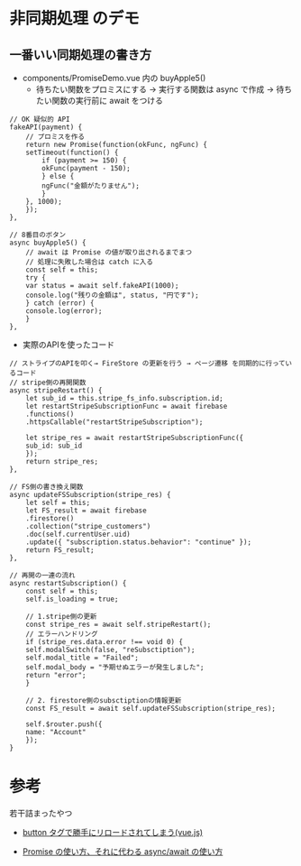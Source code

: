 # 非同期処理 のデモ
## 一番いい同期処理の書き方
- components/PromiseDemo.vue 内の buyApple5()
    - 待ちたい関数をプロミスにする → 実行する関数は async で作成 → 待ちたい関数の実行前に await をつける
```
// OK 疑似的 API
fakeAPI(payment) {
    // プロミスを作る
    return new Promise(function(okFunc, ngFunc) {
    setTimeout(function() {
        if (payment >= 150) {
        okFunc(payment - 150);
        } else {
        ngFunc("金額がたりません");
        }
    }, 1000);
    });
},

// 8番目のボタン
async buyApple5() {
    // await は Promise の値が取り出されるまでまつ
    // 処理に失敗した場合は catch に入る
    const self = this;
    try {
    var status = await self.fakeAPI(1000);
    console.log("残りの金額は", status, "円です");
    } catch (error) {
    console.log(error);
    }
},
```

- 実際のAPIを使ったコード
```
// ストライプのAPIを叩く→ FireStore の更新を行う → ページ遷移 を同期的に行っているコード
// stripe側の再開関数
async stripeRestart() {
    let sub_id = this.stripe_fs_info.subscription.id;
    let restartStripeSubscriptionFunc = await firebase
    .functions()
    .httpsCallable("restartStripeSubscription");

    let stripe_res = await restartStripeSubscriptionFunc({
    sub_id: sub_id
    });
    return stripe_res;
},

// FS側の書き換え関数
async updateFSSubscription(stripe_res) {
    let self = this;
    let FS_result = await firebase
    .firestore()
    .collection("stripe_customers")
    .doc(self.currentUser.uid)
    .update({ "subscription.status.behavior": "continue" });
    return FS_result;
},

// 再開の一連の流れ
async restartSubscription() {
    const self = this;
    self.is_loading = true;

    // 1.stripe側の更新
    const stripe_res = await self.stripeRestart();
    // エラーハンドリング
    if (stripe_res.data.error !== void 0) {
    self.modalSwitch(false, "reSubsctiption");
    self.modal_title = "Failed";
    self.modal_body = "予期せぬエラーが発生しました";
    return "error";
    }

    // 2. firestore側のsubsctiptionの情報更新
    const FS_result = await self.updateFSSubscription(stripe_res);

    self.$router.push({
    name: "Account"
    });
}
```

# 参考

若干詰まったやつ
- [button タグで勝手にリロードされてしまう(vue.js)](https://qiita.com/haruraruru/items/53614e739437bf7e5b1c)

- [Promise の使い方、それに代わる async/await の使い方](https://qiita.com/suin/items/97041d3e0691c12f4974)
